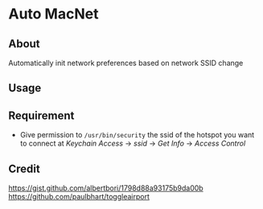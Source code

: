 # Auto MacNet

## About

Automatically init network preferences based on network SSID change

## Usage

## Requirement

- Give permission to `/usr/bin/security` the ssid of the hotspot you want to connect at *Keychain Access* -> *ssid* -> *Get Info* -> *Access Control*

## Credit

<https://gist.github.com/albertbori/1798d88a93175b9da00b>
<https://github.com/paulbhart/toggleairport>
